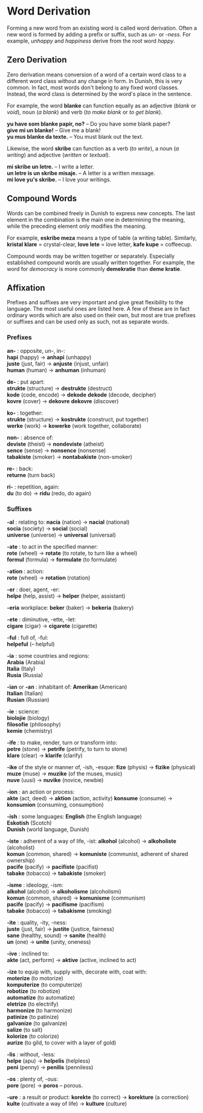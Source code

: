 # Word Derivation

Forming a new word from an existing word is called word derivation.
Often a new word is formed by adding a prefix or suffix, such as _un-_ or _-ness_.
For example, _unhappy_ and _happiness_ derive from the root word _happy_.

## Zero Derivation

Zero derivation means conversion of a word of a certain word class to a different word class without any change in form.
In Dunish, this is very common.
In fact, most words don't belong to any fixed word classes.
Instead, the word class is determined by the word's place in the sentence.

For example, the word **blanke** can function equally as an adjective (_blank_ or _void_), noun (_a blank_) and verb (_to make blank_ or _to get blank_).

**yu have som blanke papir, no?**
– Do you have some blank paper?  
**give mi un blanke!**
– Give me a blank!  
**yu mus blanke da texte.**
– You must blank out the text.

Likewise, the word **skribe** can function as a verb (_to write_), a noun (_a writing_) and adjective (_written_ or _textual_).

**mi skribe un letre.**
– I write a letter.  
**un letre is un skribe misaje.**
– A letter is a written message.  
**mi love yu's skribe.**
– I love your writings.


## Compound Words

Words can be combined freely in Dunish to express new concepts.
The last element in the combination is the main one in determining the meaning,
while the preceding element only modifies the meaning.

For example, **eskribe meza** means a type of table (a writing table).
Similarly,
**kristal klare**
= crystal-clear,
**love lete**
= love letter,
**kafe kupe**
= coffeecup.

Compound words may be written together or separately.
Especially established compound words are usually written together.
For example, the word for _democracy_ is more commonly **demekratie** than **deme kratie**.


## Affixation

Prefixes and suffixes are very important and give great flexibility to the language.
The most useful ones are listed here.
A few of these are in fact ordinary words which are also used on their own,
but most are true prefixes or suffixes and can be used only as such, not as separate words.

### Prefixes

**an-** :
opposite, un-, in-:  
**hapi**
(happy)
→ **anhapi**
(unhappy)  
**juste**
(just, fair)
→ **anjuste**
(injust, unfair)  
**human**
(human)
→ **anhuman**
(inhuman)

**de-** :
put apart:  
**strukte**
(structure)
→ **destrukte**
(destruct)  
**kode**
(code, encode)
→ **dekode**
**dekode**
(decode, decipher)  
**kovre**
(cover)
→ **dekovre**
**dekovre**
(discover)

**ko-** :
together:  
**strukte**
(structure)
→ **kostrukte**
(construct, put together)  
**werke**
(work)
→ **kowerke**
(work together, collaborate)

**non-** :
absence of:  
**deviste**
(theist)
→ **nondeviste**
(atheist)  
**sence**
(sense)
→ **nonsence**
(nonsense)  
**tabakiste**
(smoker)
→ **nontabakiste**
(non-smoker)  

**re-** :
back:  
**returne**
(turn back)

**ri-** :
repetition, again:  
**du**
(to do)
→ **ridu**
(redo, do again)


### Suffixes

**-al** :
relating to:
**nacia**
(nation)
→ **nacial**
(national)  
**socia**
(society)
→ **social**
(social)  
**universe**
(universe)
→ **universal**
(universal)

**-ate** :
to act in the specified manner:  
**rote**
(wheel)
→ **rotate**
(to rotate, to turn like a wheel)  
**formul**
(formula)
→ **formulate**
(to formulate)

**-ation** :
action:  
**rote**
(wheel)
→ **rotation**
(rotation)


**-er** :
doer, agent, -er:  
**helpe**
(help, assist)
→ **helper**
(helper, assistant)

**-eria**
workplace:
**beker**
(baker)
→ **bekeria**
(bakery)

**-ete** :
diminutive, -ette, -let:  
**cigare**
(cigar)
→ **cigarete**
(cigarette)

**-ful** :
full of, -ful:  
**helpeful**
(– helpful)

**-ia** :
some countries and regions:  
**Arabia**
(Arabia)  
**Italia**
(Italy)  
**Rusia**
(Russia)

**-ian** or **-an** :
inhabitant of:
**Amerikan**
(American)  
**Italian**
(Italian)  
**Rusian**
(Russian)

**-ie** :
science:  
**biolojie**
(biology)  
**filosofie**
(philosophy)  
**kemie**
(chemistry)

**-ife** :
to make, render, turn or transform into:  
**petre**
(stone)
→ **petrife**
(petrify, to turn to stone)  
**klare**
(clear)
→ **klarife**
(clarify)

**-ike**
of the style or manner of, -ish, -esque:
**fize**
(physis)
→ **fizike**
(physical)  
**muze**
(muse)
→ **muzike**
(of the muses, music)  
**nuve**
(uusi)
→ **nuvike**
(novice, newbie)

**-ion** :
an action or process:  
**akte**
(act, deed)
→ **aktion**
(action, activity)
**konsume**
(consume)
→ **konsumion**
(consuming, consumption)

**-ish** :
some languages:
**English**
(the English language)  
**Eskotish**
(Scotch)  
**Dunish**
(world language, Dunish)

**-iste** :
adherent of a way of life, -ist:
**alkohol**
(alcohol)
→ **alkoholiste**
(alcoholist)  
**komun**
(common, shared)
→ **komuniste**
(communist, adherent of shared ownership)  
**pacife**
(pacify)
→ **pacifiste**
(pacifist)  
**tabake**
(tobacco)
→ **tabakiste**
(smoker)

**-isme** :
ideology, -ism:  
**alkohol**
(alcohol)
→ **alkoholisme**
(alcoholismi)  
**komun**
(common, shared)
→ **komunisme**
(communism)  
**pacife**
(pacify)
→ **pacifisme**
(pacifism)  
**tabake**
(tobacco)
→ **tabakisme**
(smoking)

**-ite** :
quality, -ity, -ness:  
**juste**
(just, fair)
→ **justite**
(justice, fairness)  
**sane**
(healthy, sound)
→ **sanite**
(health)  
**un**
(one)
→ **unite**
(unity, oneness)

**-ive** :
inclined to:  
**akte**
(act, perform)
→ **aktive**
(active, inclined to act)

**-ize**
to equip with, supply with, decorate with, coat with:  
**moterize**
(to motorize)  
**komputerize**
(to computerize)  
**robotize**
(to robotize)  
**automatize**
(to automatize)  
**eletrize**
(to electrify)  
**harmonize**
(to harmonize)  
**patinize**
(to patinize)   
**galvanize**
(to galvanize)  
**salize**
(to salt)  
**kolorize**
(to colorize)  
**aurize**
(to gild, to cover with a layer of gold)

**-lis** :
without, -less:  
**helpe**
(apu)
→ **helpelis**
(helpless)  
**peni**
(penny)
→ **penilis**
(penniless)

**-os** :
plenty of, -ous:  
**pore**
(pore)
→ **poros**
– porous.

**-ure** :
a result or product:
**korekte**
(to correct)
→ **korekture**
(a correction)  
**kulte**
(cultivate a way of life)
→ **kulture**
(culture)

